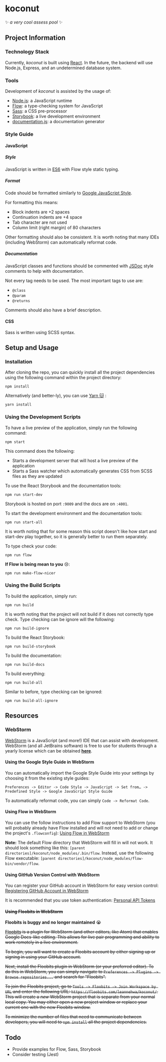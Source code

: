 # koconut
:sparkles: *a very cool assess pool* :sparkles:

## Project Information
### Technology Stack
Currently, *koconut* is built using [React](https://facebook.github.io/react/). In the future, the backend will
use Node.js, Express, and an undetermined database system.

### Tools
Development of *koconut* is assisted by the usage of:

* [Node.js](https://nodejs.org/en/): a JavaScript runtime
* [Flow](https://flow.org/): a type-checking system for JavaScript
* [Sass](http://sass-lang.com/): a CSS pre-processor
* [Storybook](https://storybook.js.org/): a live development environment
* [documentation.js](http://documentation.js.org/): a documentation generator

### Style Guide
#### JavaScript
##### Style
JavaScript is written in [ES6](https://babeljs.io/learn-es2015/) with Flow style static typing.

##### Format
Code should be formatted similarly to [Google JavaScript Style](https://google.github.io/styleguide/jsguide.html).

For formatting this means:
* Block indents are +2 spaces
* Continuation indents are +4 space
* Tab character are not used
* Column limit (right margin) of 80 characters

Other formatting should also be consistent. It is worth noting that many IDEs
(including WebStorm) can automatically reformat code.

##### Documentation
JavaScript classes and functions should be commented with [JSDoc](http://usejsdoc.org/) style comments to help with documentation.

Not every tag needs to be used. The most important tags to use are:
* `@class`
* `@param`
* `@returns`

Comments should also have a brief description.

#### CSS
Sass is written using SCSS syntax.

## Setup and Usage
### Installation
After cloning the repo, you can quickly install all the project dependencies
using the following command within the project directory:

`npm install`

Alternatively (and better-ly), you can use [Yarn :cat:](https://yarnpkg.com/en/) :

`yarn install`

### Using the Development Scripts
To have a live preview of the application, simply run the following command:

`npm start`

This command does the following:
* Starts a development server that will host a live preview of the application
* Starts a Sass watcher which automatically generates CSS from SCSS files as
they are updated

To use the React Storybook and the documentation tools:

`npm run start-dev`

Storybook is hosted on port `:9009` and the docs are on `:4001`.

To start the development environment and the documentation tools:

`npm run start-all`

It is worth noting that for some reason this script doesn't like how start and start-dev play together, so it is generally better to run them separately.

To type check your code:

`npm run flow`

**If Flow is being mean to you** :cry::

`npm run make-flow-nicer`

### Using the Build Scripts
To build the application, simply run:

`npm run build`

It is worth noting that the project will not build if it does not correctly type check. Type checking can be ignore will the following:

`npm run build-ignore`

To build the React Storybook:

`npm run build-storybook`

To build the documentation:

`npm run build-docs`

To build everything:

`npm run build-all`

Similar to before, type checking can be ignored:

`npm run build-all-ignore`

## Resources
### WebStorm
[WebStorm](https://www.jetbrains.com/webstorm/) is a JavaScript (and more!) IDE that can assist with development.
WebStorm (and all JetBrains software) is free to use for students through a
yearly license which can be obtained [**here**](https://www.jetbrains.com/student/).

#### Using the Google Style Guide in WebStorm
You can automatically import the Google Style Guide into your settings by
choosing it from the existing style guides:

`Preferences -> Editor -> Code Style -> JavaScript -> Set from… -> Predefined
 Style -> Google JavaScript Style Guide`

To automatically reformat code, you can simply `Code -> Reformat Code`.

#### Using Flow in WebStorm
You can use the follow instructions to add Flow support to WebStorm (you will
probably already have Flow installed and will not need to add or change the
project's `.flowconfig`): [Using Flow in WebStorm](https://blog.jetbrains.com/webstorm/2016/11/using-flow-in-webstorm/)

**Note:** The default Flow directory that WebStorm will fill in will not work. It should look something like this: `[parent directories]/koconut/node_modules/.bin/flow`. Instead, use the following Flow executable: `[parent directories]/koconut/node_modules/flow-bin/vendor/flow`.

#### Using GitHub Version Control with WebStorm
You can register your GitHub account in WebStorm for easy version control:
[Registering GitHub Account in WebStorm](https://www.jetbrains.com/help/webstorm/registering-github-account-in-webstorm.html)

It is recommended that you use token authentication: [Personal API Tokens](https://github.com/blog/1509-personal-api-tokens)

#### ~~Using Floobits in WebStorm~~
**Floobits is buggy and no longer maintained** :sob:

~~[Floobits](https://floobits.com) is a plugin for WebStorm (and other editors, like Atom) that enables Google Docs-like editing. This allows for live pair programming and ability to work remotely in a live environment.~~

~~To begin, you will want to create a Floobits account by either signing up or signing in using your GitHub account.~~

~~Next, install the Floobits plugin in WebStorm (or your preferred editor). To do this in WebStorm, you can simply navigate to `Preferences -> Plugins -> Browse repositories...` and search for "Floobits".~~

~~To join the Floobits project, go to `Tools -> Floobits -> Join Workspace by URL` and enter the following URL: `https://floobits.com/leannehwa/koconut/`. This will create a *new* WebStorm project that is separate from your normal local copy. You may either open a new project window or replace your current one with the new Floobits window.~~

~~To minimize the number of files that need to communicate between developers, you will need to `npm install` all the project dependencies.~~

## Todo
* Provide examples for Flow, Sass, Storybook
* Consider testing (Jest)
